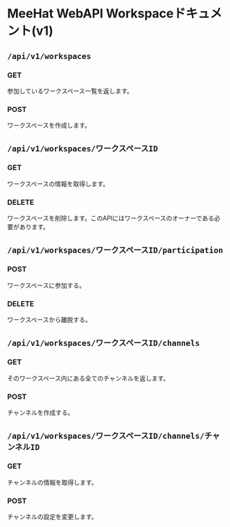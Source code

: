 # MeeHat WebAPI Workspaceドキュメント(v1)
## `/api/v1/workspaces`
### GET
参加しているワークスペース一覧を返します。
### POST
ワークスペースを作成します。


## `/api/v1/workspaces/ワークスペースID`
### GET
ワークスペースの情報を取得します。
### DELETE
ワークスペースを削除します。このAPIにはワークスペースのオーナーである必要があります。


## `/api/v1/workspaces/ワークスペースID/participation`
### POST
ワークスペースに参加する。
### DELETE
ワークスペースから離脱する。


## `/api/v1/workspaces/ワークスペースID/channels`
### GET
そのワークスペース内にある全てのチャンネルを返します。
### POST
チャンネルを作成する。


## `/api/v1/workspaces/ワークスペースID/channels/チャンネルID`
### GET
チャンネルの情報を取得します。
### POST
チャンネルの設定を変更します。
